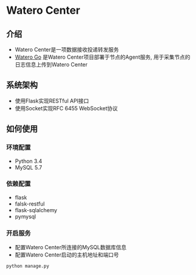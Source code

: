 # Watero Center

## 介绍

* Watero Center是一项数据接收投递转发服务
* [Watero Go](https://github.com/Qinnnnnn/Watero_Go) 是Watero Center项目部署于节点的Agent服务, 用于采集节点的日志信息上传到Watero Center

## 系统架构

* 使用Flask实现RESTful API接口
* 使用Socket实现RFC 6455 WebSocket协议

## 如何使用
### 环境配置

* Python 3.4
* MySQL 5.7

### 依赖配置

* flask
* falsk-restful
* flask-sqlalchemy
* pymysql

### 开启服务

* 配置Watero Center所连接的MySQL数据库信息
* 配置Watero Center启动的主机地址和端口号

```Python
python manage.py
```
